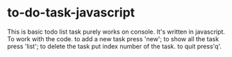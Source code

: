 # to-do-task-javascript
This is basic todo list task purely works on console. It's written in javascript. To work with the code. 
to add a new task press 'new';
to show all the task press 'list';
to delete the task put index number of the task.
to quit press'q'.
